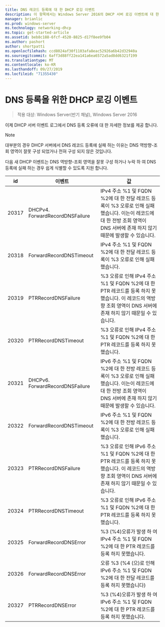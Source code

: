 ```yaml
---
title: DNS 레코드 등록에 대 한 DHCP 로깅 이벤트
description: 이 항목에서는 Windows Server 2016의 DHCP 서버 로깅 이벤트에 대 한 정보를 제공 합니다.
manager: brianlic
ms.prod: windows-server
ms.technology: networking-dhcp
ms.topic: get-started-article
ms.assetid: beb8c188-6fcf-4520-8825-d17f8ee9fb04
ms.author: pashort
author: shortpatti
ms.openlocfilehash: ccd8024af30f1103afa8eac52926a6b42d32940a
ms.sourcegitcommit: 6aff3d88ff22ea141a6ea6572a5ad8dd6321f199
ms.translationtype: MT
ms.contentlocale: ko-KR
ms.lasthandoff: 09/27/2019
ms.locfileid: "71355430"
---
```

# <a name="dhcp-logging-events-for-dns-registrations"></a>DNS 등록을 위한 DHCP 로깅 이벤트

>적용 대상: Windows Server(반기 채널), Windows Server 2016

이제 DHCP 서버 이벤트 로그에서 DNS 등록 오류에 대 한 자세한 정보를 제공 합니다.

>[!NOTE]
>대부분의 경우 DHCP 서버에서 DNS 레코드 등록에 실패 하는 이유는 DNS 역방향\-조회 영역이 잘못 구성 되었거나 전혀 구성 되지 않은 것입니다.

다음 새 DHCP 이벤트는 DNS 역방향\-조회 영역을 잘못 구성 하거나 누락 하 여 DNS 등록에 실패 하는 경우 쉽게 식별할 수 있도록 지원 합니다.

|id|이벤트|값|
|-----|--------------------|--------------------------------------------------------|
|20317|DHCPv4. ForwardRecordDNSFailure|IPv4 주소 %1 및 FQDN %2에 대 한 전달 레코드 등록이 %3 오류로 인해 실패 했습니다. 이는이 레코드에 대 한 전방 조회 영역이 DNS 서버에 존재 하지 않기 때문에 발생할 수 있습니다.|
|20318|ForwardRecordDNSTimeout|IPv4 주소 %1 및 FQDN %2에 대 한 전달 레코드 등록이 %3 오류로 인해 실패 했습니다.|
|20319|PTRRecordDNSFailure|%3 오류로 인해 IPv4 주소 %1 및 FQDN %2에 대 한 PTR 레코드를 등록 하지 못했습니다. 이 레코드의 역방향 조회 영역이 DNS 서버에 존재 하지 않기 때문일 수 있습니다.|
|20320|PTRRecordDNSTimeout|%3 오류로 인해 IPv4 주소 %1 및 FQDN %2에 대 한 PTR 레코드를 등록 하지 못했습니다.|
|20321|DHCPv6. ForwardRecordDNSFailure|IPv6 주소 %1 및 FQDN %2에 대 한 전방 레코드 등록이 %3 오류로 인해 실패 했습니다. 이는이 레코드에 대 한 전방 조회 영역이 DNS 서버에 존재 하지 않기 때문에 발생할 수 있습니다.|
|20322|ForwardRecordDNSTimeout|IPv6 주소 %1 및 FQDN %2에 대 한 전방 레코드 등록이 %3 오류로 인해 실패 했습니다.|
|20323|PTRRecordDNSFailure|%3 오류로 인해 IPv6 주소 %1 및 FQDN %2에 대 한 PTR 레코드를 등록 하지 못했습니다. 이 레코드의 역방향 조회 영역이 DNS 서버에 존재 하지 않기 때문일 수 있습니다.|
|20324|PTRRecordDNSTimeout|%3 오류로 인해 IPv6 주소 %1 및 FQDN %2에 대 한 PTR 레코드를 등록 하지 못했습니다.|
|20325|ForwardRecordDNSError|%3 \(%4\)오류가 발생 하 여 IPv4 주소 %1 및 FQDN %2에 대 한 PTR 레코드를 등록 하지 못했습니다.|
|20326|ForwardRecordDNSError|오류 %3 \(%4 (으)로 인해 IPv6 주소 %1 및 FQDN %2에 대 한 전달 레코드를 등록 하지 못했습니다\)|
|20327|PTRRecordDNSError|%3 \(%4\)오류가 발생 하 여 IPv6 주소 %1 및 FQDN %2에 대 한 PTR 레코드를 등록 하지 못했습니다.|

